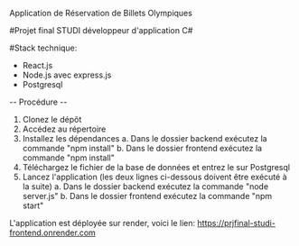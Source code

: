 Application de Réservation de Billets Olympiques

#Projet final STUDI développeur d'application C#


#Stack technique:
* React.js
* Node.js avec express.js
* Postgresql

  
-- Procédure --


1. Clonez le dépôt
2. Accédez au répertoire
3. Installez les dépendances a. Dans le dossier backend exécutez la commande "npm install" b. Dans le dossier frontend exécutez la commande "npm install"
4. Téléchargez le fichier de la base de données et entrez le sur Postgresql
5. Lancez l'application (les deux lignes ci-dessous doivent être exécuté à la suite)
   a. Dans le dossier backend exécutez la commande "node server.js"
   b. Dans le dossier frontend exécutez la commande "npm start"

L'application est déployée sur render, voici le lien: https://prjfinal-studi-frontend.onrender.com
